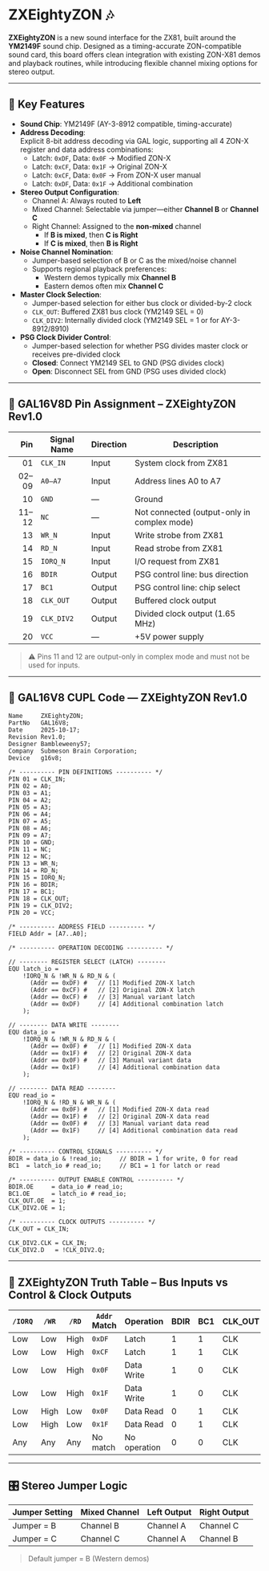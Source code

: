 # ZXEightyZON 🎶

**ZXEightyZON** is a new sound interface for the ZX81, built around the **YM2149F** sound chip. Designed as a timing-accurate ZON-compatible sound card, this board offers clean integration with existing ZON-X81 demos and playback routines, while introducing flexible channel mixing options for stereo output.

---

## 🔧 Key Features

- **Sound Chip**: YM2149F (AY-3-8912 compatible, timing-accurate)
- **Address Decoding**:  
  Explicit 8-bit address decoding via GAL logic, supporting all 4 ZON-X register and data address combinations:
  - Latch: `0xDF`, Data: `0x0F` → Modified ZON-X  
  - Latch: `0xCF`, Data: `0x1F` → Original ZON-X  
  - Latch: `0xCF`, Data: `0x0F` → From ZON-X user manual  
  - Latch: `0xDF`, Data: `0x1F` → Additional combination
- **Stereo Output Configuration**:
  - Channel A: Always routed to **Left**
  - Mixed Channel: Selectable via jumper—either **Channel B** or **Channel C**
  - Right Channel: Assigned to the **non-mixed** channel  
    - If **B is mixed**, then **C is Right**  
    - If **C is mixed**, then **B is Right**
- **Noise Channel Nomination**:
  - Jumper-based selection of B or C as the mixed/noise channel
  - Supports regional playback preferences:
    - Western demos typically mix **Channel B**
    - Eastern demos often mix **Channel C**
- **Master Clock Selection**:
  - Jumper-based selection for either bus clock or divided-by-2 clock
  - `CLK_OUT`: Buffered ZX81 bus clock (YM2149 SEL = 0)
  - `CLK_DIV2`: Internally divided clock (YM2149 SEL = 1 or for AY-3-8912/8910)
- **PSG Clock Divider Control**:
  - Jumper-based selection for whether PSG divides master clock or receives pre-divided clock
  - **Closed**: Connect YM2149 SEL to GND (PSG divides clock)
  - **Open**: Disconnect SEL from GND (PSG uses divided clock)

---

## 📌 GAL16V8D Pin Assignment – ZXEightyZON Rev1.0

| **Pin** | **Signal Name** | **Direction** | **Description**                          |
|--------:|------------------|---------------|------------------------------------------|
| 01      | `CLK_IN`         | Input         | System clock from ZX81                   |
| 02–09   | `A0–A7`          | Input         | Address lines A0 to A7                   |
| 10      | `GND`            | —             | Ground                                   |
| 11–12   | `NC`             | —             | Not connected (output-only in complex mode) |
| 13      | `WR_N`           | Input         | Write strobe from ZX81                   |
| 14      | `RD_N`           | Input         | Read strobe from ZX81                    |
| 15      | `IORQ_N`         | Input         | I/O request from ZX81                    |
| 16      | `BDIR`           | Output        | PSG control line: bus direction          |
| 17      | `BC1`            | Output        | PSG control line: chip select            |
| 18      | `CLK_OUT`        | Output        | Buffered clock output                    |
| 19      | `CLK_DIV2`       | Output        | Divided clock output (1.65 MHz)          |
| 20      | `VCC`            | —             | +5V power supply                         |

> ⚠️ Pins 11 and 12 are output-only in complex mode and must not be used for inputs.

---

## 🧮 GAL16V8 CUPL Code — ZXEightyZON Rev1.0

```cupl
Name     ZXEightyZON;
PartNo   GAL16V8;
Date     2025-10-17;
Revision Rev1.0;
Designer Bambleweeny57;
Company  Submeson Brain Corporation;
Device   g16v8;

/* ---------- PIN DEFINITIONS ---------- */
PIN 01 = CLK_IN;
PIN 02 = A0;
PIN 03 = A1;
PIN 04 = A2;
PIN 05 = A3;
PIN 06 = A4;
PIN 07 = A5;
PIN 08 = A6;
PIN 09 = A7;
PIN 10 = GND;
PIN 11 = NC;
PIN 12 = NC;
PIN 13 = WR_N;
PIN 14 = RD_N;
PIN 15 = IORQ_N;
PIN 16 = BDIR;
PIN 17 = BC1;
PIN 18 = CLK_OUT;
PIN 19 = CLK_DIV2;
PIN 20 = VCC;

/* ---------- ADDRESS FIELD ---------- */
FIELD Addr = [A7..A0];

/* ---------- OPERATION DECODING ---------- */

// -------- REGISTER SELECT (LATCH) --------
EQU latch_io =
    !IORQ_N & !WR_N & RD_N & (
      (Addr == 0xDF) #   // [1] Modified ZON-X latch
      (Addr == 0xCF) #   // [2] Original ZON-X latch
      (Addr == 0xCF) #   // [3] Manual variant latch
      (Addr == 0xDF)     // [4] Additional combination latch
    );

// -------- DATA WRITE --------
EQU data_io =
    !IORQ_N & !WR_N & RD_N & (
      (Addr == 0x0F) #   // [1] Modified ZON-X data
      (Addr == 0x1F) #   // [2] Original ZON-X data
      (Addr == 0x0F) #   // [3] Manual variant data
      (Addr == 0x1F)     // [4] Additional combination data
    );

// -------- DATA READ --------
EQU read_io =
    !IORQ_N & !RD_N & WR_N & (
      (Addr == 0x0F) #   // [1] Modified ZON-X data read
      (Addr == 0x1F) #   // [2] Original ZON-X data read
      (Addr == 0x0F) #   // [3] Manual variant data read
      (Addr == 0x1F)     // [4] Additional combination data read
    );

/* ---------- CONTROL SIGNALS ---------- */
BDIR = data_io & !read_io;     // BDIR = 1 for write, 0 for read
BC1  = latch_io # read_io;     // BC1 = 1 for latch or read

/* ---------- OUTPUT ENABLE CONTROL ---------- */
BDIR.OE     = data_io # read_io;
BC1.OE      = latch_io # read_io;
CLK_OUT.OE  = 1;
CLK_DIV2.OE = 1;

/* ---------- CLOCK OUTPUTS ---------- */
CLK_OUT = CLK_IN;

CLK_DIV2.CLK = CLK_IN;
CLK_DIV2.D   = !CLK_DIV2.Q;
```

---

## 🧮 ZXEightyZON Truth Table – Bus Inputs vs Control & Clock Outputs

| `/IORQ` | `/WR` | `/RD` | `Addr` Match | Operation     | BDIR | BC1 | CLK_OUT | CLK_DIV2 |
|---------|-------|-------|--------------|---------------|------|-----|---------|----------|
| Low     | Low   | High  | `0xDF`        | Latch         | 1    | 1   | CLK     | ÷2       |
| Low     | Low   | High  | `0xCF`        | Latch         | 1    | 1   | CLK     | ÷2       |
| Low     | Low   | High  | `0x0F`        | Data Write    | 1    | 0   | CLK     | ÷2       |
| Low     | Low   | High  | `0x1F`        | Data Write    | 1    | 0   | CLK     | ÷2       |
| Low     | High  | Low   | `0x0F`        | Data Read     | 0    | 1   | CLK     | ÷2       |
| Low     | High  | Low   | `0x1F`        | Data Read     | 0    | 1   | CLK     | ÷2       |
| Any     | Any   | Any   | No match      | No operation  | 0    | 0   | CLK     | ÷2       |

---

## 🎛️ Stereo Jumper Logic

| Jumper Setting | Mixed Channel | Left Output | Right Output |
|----------------|----------------|-------------|--------------|
| Jumper = B     | Channel B      | Channel A   | Channel C    |
| Jumper = C     | Channel C      | Channel A   | Channel B    |

> Default jumper = B (Western demos)
